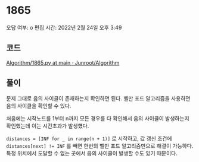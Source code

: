 # 1865

오답 여부: o
편집 시간: 2022년 2월 24일 오후 3:49

## 코드

[Algorithm/1865.py at main · Junroot/Algorithm](https://github.com/Junroot/Algorithm/blob/main/backjoon/1865.py)

## 풀이

문제 그대로 음의 사이클이 존재하는지 확인하면 된다. 벨만 포드 알고리즘을 사용하면 음의 사이클을 확인할 수 있다. 

처음에는 시작노드를 1부터 n까지 모든 경우를 다 확인해서 음의 사이클이 발생하는지 확인했는데 이는 시간초과가 발생헀다.

`distances = [INF for _ in range(n + 1)]` 로 시작하고, 값 갱신 조건에 `distances[next] != INF` 를 빼면 한번의 벨만 포드 알고리즘만으로 해결이 가능하다. 특정 위치에서 도달할 수 없는 곳에서 음의 사이클이 발생할 수도 있기 때문이다.